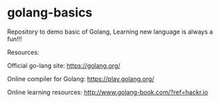 # golang-basics
Repository to demo basic of Golang, Learning new language is always a fun!!!

Resources:

Official go-lang site: https://golang.org/

Online compiler for Golang: https://play.golang.org/

Online learning resources: http://www.golang-book.com/?ref=hackr.io
